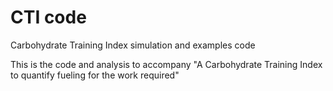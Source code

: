 # CTI code
Carbohydrate Training Index simulation and examples code

This is the code and analysis to accompany "A Carbohydrate Training Index to quantify fueling for the work required"
